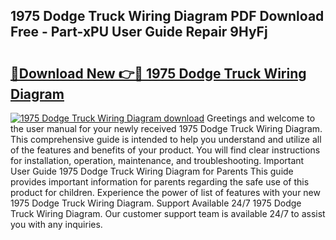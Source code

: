 ## 1975 Dodge Truck Wiring Diagram PDF Download Free - Part-xPU User Guide Repair 9HyFj

# <h2><a href="http://dfr74hj.blite.top/?on=1975+Dodge+Truck+Wiring+Diagram">🔗Download New 👉🔴 1975 Dodge Truck Wiring Diagram</a></h2>

[![1975 Dodge Truck Wiring Diagram download](https://i.imgur.com/lujVjoI.png)](http://dfr74hj.blite.top/?on=1975+Dodge+Truck+Wiring+Diagram)
Greetings and welcome to the user manual for your newly received 1975 Dodge Truck Wiring Diagram. This comprehensive guide is intended to help you understand and utilize all of the features and benefits of your product. You will find clear instructions for installation, operation, maintenance, and troubleshooting. Important User Guide 1975 Dodge Truck Wiring Diagram for Parents This guide provides important information for parents regarding the safe use of this product for children. Experience the power of list of features with your new 1975 Dodge Truck Wiring Diagram. Support Available 24/7 1975 Dodge Truck Wiring Diagram. Our customer support team is available 24/7 to assist you with any inquiries.
